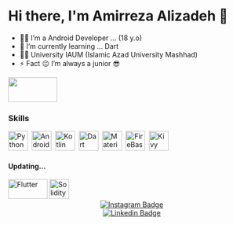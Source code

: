 # Hi there, I'm Amirreza Alizadeh 👋

- 👨‍💻 I’m a Android Developer ... (18 y.o)
- 💫 I’m currently learning ... Dart
- 👨‍🎓 University IAUM (Islamic Azad University Mashhad)
- ⚡ Fact 😐 I’m always a junior 😎

<img src="https://media.giphy.com/media/B0ifefWijDGktTd683/giphy.gif" width="100px" height = "50px"/>

### Skills
<div>
  <img src="https://cdn4.iconfinder.com/data/icons/logos-and-brands/512/267_Python_logo-512.png" title="Python" alt="Python" width="40" height="40"/>&nbsp;
  <img src="https://iconape.com/wp-content/files/fu/369254/svg/android-logo-icon-png-svg.png" title="Android" alt="Android" width="40" height="40"/>&nbsp;
  <img src="https://www.4x-treme.com/wp-content/uploads/2020/10/kotlin-logo-png-transparent-min.png" title="Kotlin" alt="Kotlin" width="40" height="40"/>&nbsp;
  <img src="https://appstimes.in/wp-content/uploads/2015/05/dart_icon.png" title="Dart" alt="Dart" width="40" height="40"/>&nbsp;
  <img src="https://cdn.freebiesupply.com/logos/thumbs/2x/material-ui-logo.png" title="Material UI" alt="Material UI" width="40" height="40"/>&nbsp;
  <img src="https://nikhil.is-a.dev/Assets/Card-Image/firebase.png" title="FireBase" alt="FireBase" width="40" height="40"/>&nbsp;
  <img src="https://cdn.icon-icons.com/icons2/2107/PNG/512/file_type_kivy_icon_130489.png" title="Kivy" **alt="Kivy" width="40" height="40"/>
</div>

#### Updating...
<div>
   <img src="https://storage.googleapis.com/cms-storage-bucket/ec64036b4eacc9f3fd73.svg" title="Flutter" **alt="Flutter" width="80" height="40"/>
   <img src="https://uxwing.com/wp-content/themes/uxwing/download/brands-and-social-media/solidity-icon.png" title="Solidity" **alt="Solidity" width="40" height="40"/>  
</div>

<div id="badges" align="center">
 <a href="http://instagram.com/kt.iiamir">
    <img src="https://img.shields.io/badge/instagram-red?style=for-the-badge&logo=instagram&logoColor=white" alt="Instagram Badge"/>
  </a>
</div>

<div id="badges" align="center">
 <a href="https://www.linkedin.com/in/iiamir/">
    <img src="https://img.shields.io/badge/linkedin-blue?style=for-the-badge&logo=linkedin&logoColor=white" alt="Linkedin Badge"/>
  </a>
</div>
